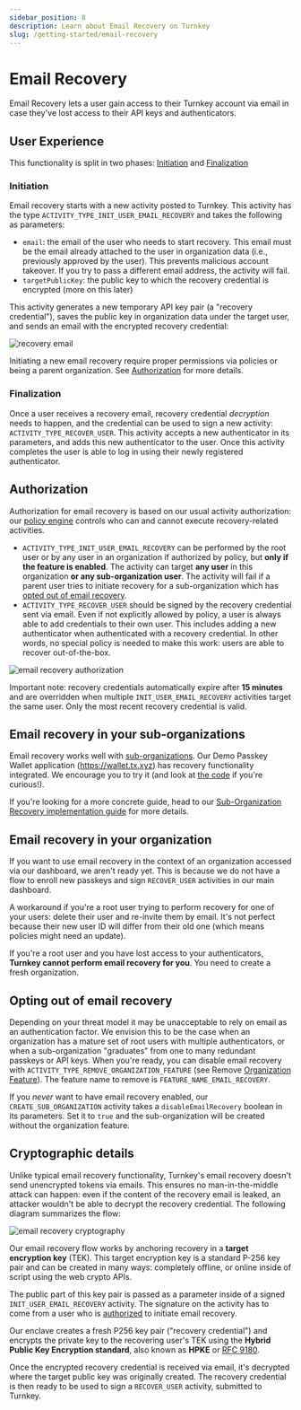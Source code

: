 ```yaml
---
sidebar_position: 8
description: Learn about Email Recovery on Turnkey
slug: /getting-started/email-recovery
---
```

# Email Recovery

Email Recovery lets a user gain access to their Turnkey account via email in case they've lost access to their API keys and authenticators.

## User Experience
This functionality is split in two phases: [Initiation](#initiation) and [Finalization](#finalization)

### Initiation

Email recovery starts with a new activity posted to Turnkey. This activity has the type `ACTIVITY_TYPE_INIT_USER_EMAIL_RECOVERY` and takes the following as parameters:
* `email`: the email of the user who needs to start recovery. This email must be the email already attached to the user in organization data (i.e., previously approved by the user). This prevents malicious account takeover. If you try to pass a different email address, the activity will fail.
* `targetPublicKey`: the public key to which the recovery credential is encrypted (more on this later)

This activity generates a new temporary API key pair (a "recovery credential"), saves the public key in organization data under the target user, and sends an email with the encrypted recovery credential:

<p style={{ textAlign: "center" }}>
    <img
        src="/img/recovery_email.png"
        alt="recovery email"
        style={{ width: 420 }}
    />
</p>

Initiating a new email recovery require proper permissions via policies or being a parent organization. See [Authorization](#authorization) for more details.

### Finalization

Once a user receives a recovery email, recovery credential _decryption_ needs to happen, and the credential can be used to sign a new activity: `ACTIVITY_TYPE_RECOVER_USER`. This activity accepts a new authenticator in its parameters, and adds this new authenticator to the user. Once this activity completes the user is able to log in using their newly registered authenticator.

## Authorization

Authorization for email recovery is based on our usual activity authorization: our [policy engine](../policy-management/Policy-overview.md) controls who can and cannot execute recovery-related activities.
* `ACTIVITY_TYPE_INIT_USER_EMAIL_RECOVERY` can be performed by the root user or by any user in an organization if authorized by policy, but **only if the feature is enabled**. The activity can target **any user** in this organization **or any sub-organization user**. The activity will fail if a parent user tries to initiate recovery for a sub-organization which has [opted out of email recovery](#opting-out-of-email-recovery).
* `ACTIVITY_TYPE_RECOVER_USER` should be signed by the recovery credential sent via email. Even if not explicitly allowed by policy, a user is always able to add credentials to their own user. This includes adding a new authenticator when authenticated with a recovery credential. In other words, no special policy is needed to make this work: users are able to recover out-of-the-box.

<p style={{textAlign: 'center'}}>
    <img
        src="/img/diagrams/email_recovery_authorization.png"
        alt="email recovery authorization"
        style={{ width: 500 }}
    />
</p>


Important note: recovery credentials automatically expire after **15 minutes** and are overridden when multiple `INIT_USER_EMAIL_RECOVERY` activities target the same user. Only the most recent recovery credential is valid.

## Email recovery in your sub-organizations

Email recovery works well with [sub-organizations](./Sub-Organizations.md). Our Demo Passkey Wallet application (https://wallet.tx.xyz) has recovery functionality integrated. We encourage you to try it (and look at [the code](https://github.com/tkhq/demo-passkey-wallet) if you're curious!).

If you're looking for a more concrete guide, head to our [Sub-Organization Recovery implementation guide](../integration-guides/email-recovery-in-sub-organizations.md) for more details.

## Email recovery in your organization

If you want to use email recovery in the context of an organization accessed via our dashboard, we aren't ready yet. This is because we do not have a flow to enroll new passkeys and sign `RECOVER_USER` activities in our main dashboard.

A workaround if you're a root user trying to perform recovery for one of your users: delete their user and re-invite them by email. It's not perfect because their new user ID will differ from their old one (which means policies might need an update).

If you're a root user and you have lost access to your authenticators, **Turnkey cannot perform email recovery for you**. You need to create a fresh organization.

## Opting out of email recovery

Depending on your threat model it may be unacceptable to rely on email as an authentication factor. We envision this to be the case when an organization has a mature set of root users with multiple authenticators, or when a sub-organization "graduates" from one to many redundant passkeys or API keys. When you're ready, you can disable email recovery with `ACTIVITY_TYPE_REMOVE_ORGANIZATION_FEATURE` (see Remove [Organization Feature](/api#tag/Features/operation/RemoveOrganizationFeature)). The feature name to remove is `FEATURE_NAME_EMAIL_RECOVERY`.

If you _never_ want to have email recovery enabled, our `CREATE_SUB_ORGANIZATION` activity takes a `disableEmailRecovery` boolean in its parameters. Set it to `true` and the sub-organization will be created without the organization feature.

## Cryptographic details

Unlike typical email recovery functionality, Turnkey's email recovery doesn't send unencrypted tokens via emails. This ensures no man-in-the-middle attack can happen: even if the content of the recovery email is leaked, an attacker wouldn't be able to decrypt the recovery credential. The following diagram summarizes the flow:

<p style={{ textAlign: "center" }}>
    <img src="/img/email_recovery_cryptography.png" alt="email recovery cryptography" />
</p>

Our email recovery flow works by anchoring recovery in a **target encryption key** (TEK). This target encryption key is a standard P-256 key pair and can be created in many ways: completely offline, or online inside of script using the web crypto APIs.

The public part of this key pair is passed as a parameter inside of a signed `INIT_USER_EMAIL_RECOVERY` activity. The signature on the activity has to come from a user who is [authorized](#authorization) to initiate email recovery.

Our enclave creates a fresh P256 key pair ("recovery credential") and encrypts the private key to the recovering user's TEK using the **Hybrid Public Key Encryption standard**, also known as **HPKE** or [RFC 9180](https://datatracker.ietf.org/doc/rfc9180/).

Once the encrypted recovery credential is received via email, it's decrypted where the target public key was originally created. The recovery credential is then ready to be used to sign a `RECOVER_USER` activity, submitted to Turnkey.
